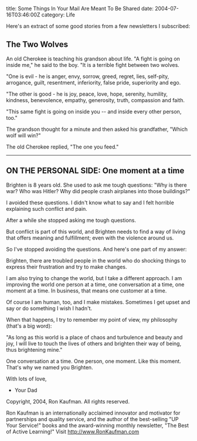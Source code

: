 title: Some Things In Your Mail Are Meant To Be Shared
date: 2004-07-16T03:46:00Z
category: Life

Here's an extract of some good stories from a few newsletters I subscribed:

## The Two Wolves

An old Cherokee is teaching his grandson about life. "A fight is going on inside me," he said to the boy. "It is a terrible fight between two wolves.

"One is evil - he is anger, envy, sorrow, greed, regret, lies, self-pity, arrogance, guilt, resentment, inferiority, false pride, superiority and ego.

"The other is good - he is joy, peace, love, hope, serenity, humility, kindness, benevolence, empathy, generosity, truth,
compassion and faith.

"This same fight is going on inside you -- and inside every other person, too."

The grandson thought for a minute and then asked his grandfather, "Which wolf will win?"

The old Cherokee replied, "The one you feed."

---

## ON THE PERSONAL SIDE: One moment at a time

Brighten is 8 years old. She used to ask me tough questions: "Why is there war? Who was Hitler? Why did people crash airplanes into those buildings?"

I avoided these questions. I didn't know what to say and I felt horrible explaining such conflict and pain.

After a while she stopped asking me tough questions.

But conflict is part of this world, and Brighten needs to find a way of living that offers meaning and fulfillment; even with the violence around us.

So I've stopped avoiding the questions. And here's one part of my answer:

Brighten, there are troubled people in the world who do shocking things to express their frustration and try to make changes.

I am also trying to change the world, but I take a different approach. I am improving the world one person at a time, one conversation at a time, one moment at a time. In business, that means one customer at a time.

Of course I am human, too, and I make mistakes. Sometimes I get upset and say or do something I wish I hadn't.

When that happens, I try to remember my point of view, my philosophy (that's a big word):

"As long as this world is a place of chaos and turbulence and beauty and joy, I will live to touch the lives of others and brighten their way of being, thus brightening mine."

One conversation at a time. One person, one moment. Like this moment. That's why we named you Brighten.

With lots of love,
   - Your Dad

Copyright, 2004, Ron Kaufman. All rights reserved.

Ron Kaufman is an internationally acclaimed innovator and motivator for partnerships and quality service, and the author of the best-selling "UP Your Service!" books and the award-winning monthly newsletter, "The Best of Active Learning!" Visit http://www.RonKaufman.com
